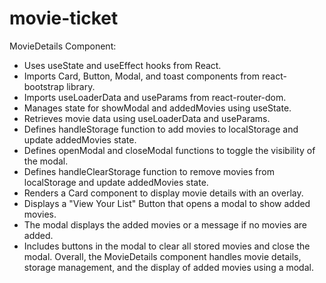 # movie-ticket


MovieDetails Component:

* Uses useState and useEffect hooks from React.
* Imports Card, Button, Modal, and toast components from react-bootstrap library.
* Imports useLoaderData and useParams from react-router-dom.
* Manages state for showModal and addedMovies using useState.
* Retrieves movie data using useLoaderData and useParams.
* Defines handleStorage function to add movies to localStorage and update addedMovies state.
* Defines openModal and closeModal functions to toggle the visibility of the modal.
* Defines handleClearStorage function to remove movies from localStorage and update addedMovies state.
* Renders a Card component to display movie details with an overlay.
* Displays a "View Your List" Button that opens a modal to show added movies.
* The modal displays the added movies or a message if no movies are added.
* Includes buttons in the modal to clear all stored movies and close the modal.
Overall, the MovieDetails component handles movie details, storage management, and the display of added movies using a modal.
